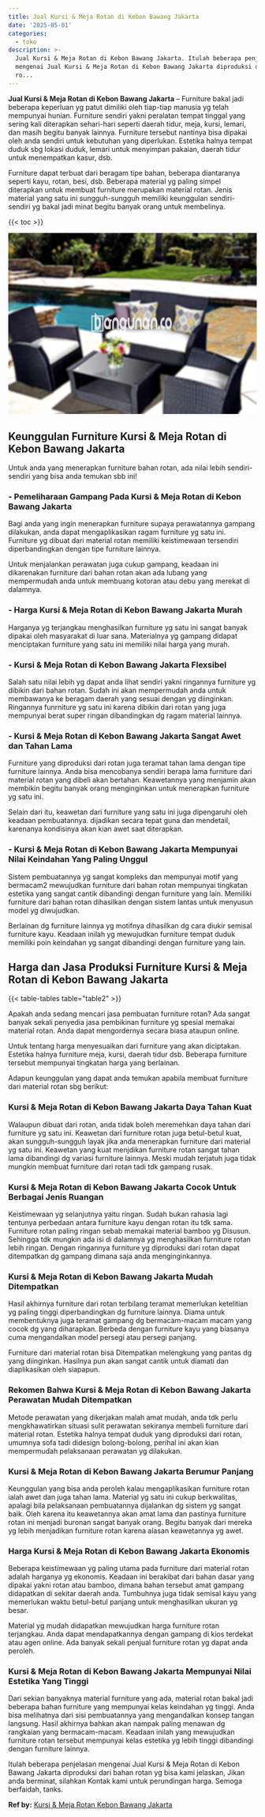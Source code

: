 ```yaml
---
title: Jual Kursi & Meja Rotan di Kebon Bawang Jakarta
date: '2025-05-01'
categories:
  - toko
description: >-
  Jual Kursi & Meja Rotan di Kebon Bawang Jakarta. Itulah beberapa penjelasan
  mengenai Jual Kursi & Meja Rotan di Kebon Bawang Jakarta diproduksi dari bahan
  ro...
---
```


**Jual Kursi & Meja Rotan di Kebon Bawang Jakarta** – Furniture bakal jadi beberapa keperluan yg patut dimiliki oleh tiap-tiap manusia yg telah mempunyai hunian. Furniture sendiri yakni peralatan tempat tinggal yang sering kali diterapkan sehari-hari seperti daerah tidur, meja, kursi, lemari, dan masih begitu banyak lainnya. Furniture tersebut nantinya bisa dipakai oleh anda sendiri untuk kebutuhan yang diperlukan. Estetika halnya tempat duduk sbg lokasi duduk, lemari untuk menyimpan pakaian, daerah tidur untuk menempatkan kasur, dsb.

Furniture dapat terbuat dari beragam tipe bahan, beberapa diantaranya seperti kayu, rotan, besi, dsb. Beberapa material yg paling simpel diterapkan untuk membuat furniture merupakan material rotan. Jenis material yang satu ini sungguh-sungguh memiliki keunggulan sendiri-sendiri yg bakal jadi minat begitu banyak orang untuk membelinya.

{{< toc >}}

![Jual Kursi & Meja Rotan di Kebon Bawang Jakarta](/images/kursi-meja-rotan-murah40.png)

## Keunggulan Furniture Kursi & Meja Rotan di Kebon Bawang Jakarta

Untuk anda yang menerapkan furniture bahan rotan, ada nilai lebih sendiri-sendiri yang bisa anda temukan sbb ini!

### \- Pemeliharaan Gampang Pada Kursi & Meja Rotan di Kebon Bawang Jakarta

Bagi anda yang ingin menerapkan furniture supaya perawatannya gampang dilakukan, anda dapat mengaplikasikan ragam furniture yg satu ini. Furniture yg dibuat dari material rotan memiliki keistimewaan tersendiri diperbandingkan dengan tipe furniture lainnya.

Untuk menjalankan perawatan juga cukup gampang, keadaan ini dikarenakan furniture dari bahan rotan akan ada lubang yang mempermudah anda untuk membuang kotoran atau debu yang merekat di dalamnya.

### \- Harga Kursi & Meja Rotan di Kebon Bawang Jakarta Murah

Harganya yg terjangkau menghasilkan furniture yg satu ini sangat banyak dipakai oleh masyarakat di luar sana. Materialnya yg gampang didapat menciptakan furniture yang satu ini memiliki nilai harga yang murah.

### \- Kursi & Meja Rotan di Kebon Bawang Jakarta Flexsibel

Salah satu nilai lebih yg dapat anda lihat sendiri yakni ringannya furniture yg dibikin dari bahan rotan. Sudah ini akan mempermudah anda untuk membawanya ke beragam daerah yang sesuai dengan yg diinginkan. Ringannya funrniture yg satu ini karena dibikin dari rotan yang juga mempunyai berat super ringan dibandingkan dg ragam material lainnya.

### \- Kursi & Meja Rotan di Kebon Bawang Jakarta Sangat Awet dan Tahan Lama

Furniture yang diproduksi dari rotan juga teramat tahan lama dengan tipe furniture lainnya. Anda bisa mencobanya sendiri berapa lama furniture dari material rotan yang dibeli akan bertahan. Keawetannya yang menjamin akan membikin begitu banyak orang menginginkan untuk menerapkan furniture yg satu ini.

Selain dari itu, keawetan dari furniture yang satu ini juga dipengaruhi oleh keadaan pembuatannya. dijadikan secara tepat guna dan mendetail, karenanya kondisinya akan kian awet saat diterapkan.

### \- Kursi & Meja Rotan di Kebon Bawang Jakarta Mempunyai Nilai Keindahan Yang Paling Unggul

Sistem pembuatannya yg sangat kompleks dan mempunyai motif yang bermacam2 mewujudkan furniture dari bahan rotan mempunyai tingkatan estetika yang sangat cantik dibandingi dengan furniture yang lain. Memiliki furniture dari bahan rotan dihasilkan dengan sistem lantas untuk menyusun model yg diwujudkan.

Berlainan dg furniture lainnya yg motifnya dihasilkan dg cara diukir semisal furniture kayu. Keadaan inilah yg mewujudkan furniture tempat duduk memiliki poin keindahan yg sangat dibandingi dengan furniture yang lain.

## Harga dan Jasa Produksi Furniture Kursi & Meja Rotan di Kebon Bawang Jakarta

{{< table-tables table="table2" >}}

Apakah anda sedang mencari jasa pembuatan furniture rotan? Ada sangat banyak sekali penyedia jasa pembikinan furniture yg spesial memakai material rotan. Anda dapat mengordernya secara biasa ataupun online.

Untuk tentang harga menyesuaikan dari furniture yang akan diciptakan. Estetika halnya furniture meja, kursi, daerah tidur dsb. Beberapa furniture tersebut mempunyai tingkatan harga yang berlainan.

Adapun keunggulan yang dapat anda temukan apabila membuat furniture dari material rotan sbg berikut:

### Kursi & Meja Rotan di Kebon Bawang Jakarta Daya Tahan Kuat

Walaupun dibuat dari rotan, anda tidak boleh meremehkan daya tahan dari furniture yg satu ini. Keawetan dari furniture rotan juga betul-betul kuat, akan sungguh-sungguh layak jika anda menerapkan furniture dari material yg satu ini. Keawetan yang kuat menjdikan furniture rotan sangat tahan lama dibandingi dg variasi furniture lainnya. Meski mudah terjatuh juga tidak mungkin membuat furniture dari rotan tadi tdk gampang rusak.

### Kursi & Meja Rotan di Kebon Bawang Jakarta Cocok Untuk Berbagai Jenis Ruangan

Keistimewaan yg selanjutnya yaitu ringan. Sudah bukan rahasia lagi tentunya perbedaan antara furniture kayu dengan rotan itu tdk sama. Furniture rotan paling ringan sebab memakai material bamboo yg Disusun. Sehingga tdk mungkin ada isi di dalamnya yg menghasilkan furniture rotan lebih ringan. Dengan ringannya furniture yg diproduksi dari rotan dapat ditempatkan dg gampang dimana saja anda menginginkannya.

### Kursi & Meja Rotan di Kebon Bawang Jakarta Mudah Ditempatkan

Hasil akhirnya furniture dari rotan terbilang teramat memerlukan ketelitian yg paling tinggi diperbandingkan dg furniture lainnya. Diama untuk membentuknya juga teramat gampang dg bermacam-macam macam yang cocok dg yang diharapkan. Berbeda dengan furniture kayu yang biasanya cuma mengandalkan model persegi atau persegi panjang.

Furniture dari material rotan bisa Ditempatkan melengkung yang pantas dg yang diinginkan. Hasilnya pun akan sangat cantik untuk diamati dan diaplikasikan oleh siapapun.

### Rekomen Bahwa Kursi & Meja Rotan di Kebon Bawang Jakarta Perawatan Mudah Ditempatkan

Metode perawatan yang dikerjakan malah amat mudah, anda tdk perlu mengkhawatirkan situasi sulit perawatan sekiranya membeli furniture dari material rotan. Estetika halnya tempat duduk yang diproduksi dari rotan, umumnya sofa tadi didesign bolong-bolong, perihal ini akan kian mempermudah pelaksanaan perawatan yg dilakukan.

### Kursi & Meja Rotan di Kebon Bawang Jakarta Berumur Panjang

Keunggulan yang bisa anda peroleh kalau mengaplikasikan furniture rotan ialah awet dan juga tahan lama. Material yg satu ini cukup berkwalitas, apalagi bila pelaksanaan pembuatannya dijalankan dg sistem yg sangat baik. Oleh karena itu keawetannya akan amat lama dan pastinya furniture rotan ini menjadi buronan sangat banyak orang. Begitu banyak dari mereka yg lebih menjadikan furniture rotan karena alasan keawetannya yg awet.

### Harga Kursi & Meja Rotan di Kebon Bawang Jakarta Ekonomis

Beberapa keistimewaan yg paling utama pada furniture dari material rotan adalah harganya yg ekonomis. Keadaan ini berakibat dari bahan dasar yang dipakai yakni rotan atau bamboo, dimana bahan tersebut amat gampang didapatkan di sekitar daerah anda. Tumbuhnya juga tidak semisal kayu yang memerlukan waktu betul-betul panjang untuk menghasilkan ukuran yg besar.

Material yg mudah didapatkan mewujudkan harga furniture rotan terjangkau. Anda dapat mendapatkannya dengan gampang di kios terdekat atau agen online. Ada banyak sekali penjual furniture rotan yg dapat anda peroleh.

### Kursi & Meja Rotan di Kebon Bawang Jakarta Mempunyai Nilai Estetika Yang Tinggi

Dari sekian banyaknya material furniture yang ada, material rotan bakal jadi beberapa bahan furniture yang mempunyai kelas keindahan yg tinggi. Anda bisa melihatnya dari sisi pembuatannya yang mengandalkan konsep tangan langsung. Hasil akhirnya bahkan akan nampak paling menawan dg rangkaian yang bermacam-macam. Keadaan inilah yang mewujudkan furniture rotan tersebut mempunyai kelas estetika yg lebih tinggi dibandingi dengan furniture lainnya.

Itulah beberapa penjelasan mengenai Jual Kursi & Meja Rotan di Kebon Bawang Jakarta diproduksi dari bahan rotan yg bisa kami jelaskan, Jikan anda berminat, silahkan Kontak kami untuk perundingan harga. Semoga berfaidah, tanks.

**Ref by:** [Kursi & Meja Rotan Kebon Bawang Jakarta](https://id.wikipedia.org/wiki/Kursi)

